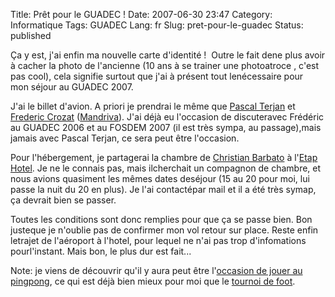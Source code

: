 Title: Prêt pour le GUADEC !
Date: 2007-06-30 23:47
Category: Informatique
Tags: GUADEC
Lang: fr
Slug: pret-pour-le-guadec
Status: published

Ça y est, j'ai enfin ma nouvelle carte d'identité !  Outre le fait dene plus avoir à cacher la photo de l'ancienne (10 ans à se trainer une photoatroce , c'est pas cool), cela signifie surtout que j'ai à présent tout lenécessaire pour  mon séjour au GUADEC 2007.

J'ai le billet d'avion. A priori je prendrai le même que [Pascal Terjan](http://fasmz.org/%7Epterjan/) et [Frederic Crozat](http://twinpeaks.dyndns.org/blog/) ([Mandriva](http://www.mandriva.com/)). J'ai déjà eu l'occasion de discuteravec Frédéric au GUADEC 2006 et au FOSDEM 2007 (il est très sympa, au passage),mais jamais avec Pascal Terjan, ce sera peut être l'occasion.

Pour l'hébergement, je partagerai la chambre de [Christian Barbato](http://christianb.altervista.org/) à l'[Etap Hotel](http://www.etaphotels.com/). Je ne le connais pas, mais ilcherchait un compagnon de chambre, et nous avions quasiment les mêmes dates deséjour (15 au 20 pour moi, lui passe la nuit du 20 en plus). Je l'ai contactépar mail et il a été très symap, ça devrait bien se passer.

Toutes les conditions sont donc remplies pour que ça se passe bien. Bon justeque je n'oublie pas de confirmer mon vol retour sur place. Reste enfin letrajet de l'aéroport à l'hotel, pour lequel ne n'ai pas trop d'infomations pourl'instant. Mais bon, le plus dur est fait...

Note: je viens de découvrir qu'il y aura peut être l'[occasion de jouer au pingpong](http://live.gnome.org/GUADEC/2007/PingPong), ce qui est déjà bien mieux pour moi que le [tournoi de foot](http://live.gnome.org/GUADEC/2007/FootballMatch).
